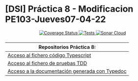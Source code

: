# [DSI] Práctica 8 - Modificacion PE103-Jueves07-04-22

<p align="center">
  <a href='https://coveralls.io/github/ULL-ESIT-INF-DSI-2122/modificacion-pe-103-jueves07-04-22-alu0101128894?branch=main'>
    <img src='https://coveralls.io/repos/github/ULL-ESIT-INF-DSI-2122/modificacion-pe-103-jueves07-04-22-alu0101128894/badge.svg?branch=main' alt='Coverage Status' />
    <a href="https://github.com/ULL-ESIT-INF-DSI-2122/modificacion-pe-103-jueves07-04-22-alu0101128894/actions/workflows/node.js.yml">
    <img alt="Tests" src="https://github.com/ULL-ESIT-INF-DSI-2122/modificacion-pe-103-jueves07-04-22-alu0101128894/actions/workflows/node.js.yml/badge.svg">
    <a href="https://sonarcloud.io/summary/new_code?id=ULL-ESIT-INF-DSI-2122_modificacion-pe-103-jueves07-04-22-alu0101128894">
    <img alt="Sonar Cloud" src="https://sonarcloud.io/api/project_badges/measure?project=ULL-ESIT-INF-DSI-2122_modificacion-pe-103-jueves07-04-22-alu0101128894&metric=alert_status">
  </a>
</p>

###
| **Repositorios Práctica 8:** |
| --- |
| [Acceso al fichero código Typescript](https://github.com/ULL-ESIT-INF-DSI-2122/modificacion-pe-103-jueves07-04-22-alu0101128894/tree/main/src) |
| [Acceso al fichero de pruebas TDD](https://github.com/ULL-ESIT-INF-DSI-2122/modificacion-pe-103-jueves07-04-22-alu0101128894/tree/main/tests) |
| [Acceso a la documentación generada con Typedoc](https://github.com/ULL-ESIT-INF-DSI-2122/modificacion-pe-103-jueves07-04-22-alu0101128894/tree/main/docs) |